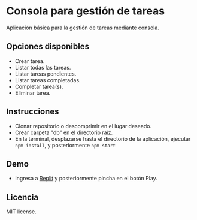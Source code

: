 # Consola para gestión de tareas

Aplicación básica para la gestión de tareas mediante consola.

## Opciones disponibles

- Crear tarea.
- Listar todas las tareas.
- Listar tareas pendientes.
- Listar tareas completadas.
- Completar tarea(s).
- Eliminar tarea.

## Instrucciones

- Clonar repositorio o descomprimir en el lugar deseado.
- Crear carpeta "db" en el directorio raíz.
- En la terminal, desplazarse hasta el directorio de la aplicación, ejecutar `npm install`, y posteriormente `npm start`

## Demo

- Ingresa a [Replit](https://replit.com/@JoseAlbertoAl26/consola-tareas) y posteriormente pincha en el botón Play.

## Licencia

MIT license.